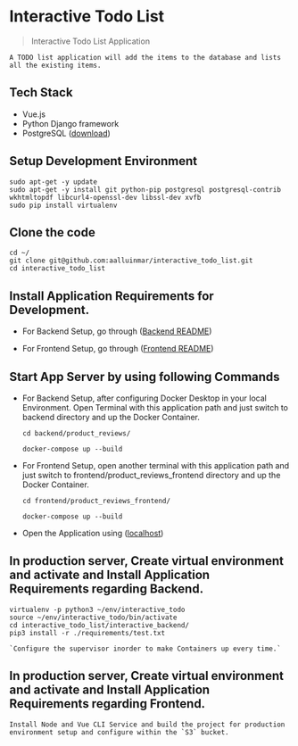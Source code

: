 # Interactive Todo List

> Interactive Todo List Application

    A TODO list application will add the items to the database and lists all the existing items.

## Tech Stack

- Vue.js
- Python Django framework
- PostgreSQL ([download](https://www.pgadmin.org/download/))


## Setup Development Environment

    sudo apt-get -y update
    sudo apt-get -y install git python-pip postgresql postgresql-contrib wkhtmltopdf libcurl4-openssl-dev libssl-dev xvfb
    sudo pip install virtualenv

## Clone the code

    cd ~/
    git clone git@github.com:aalluinmar/interactive_todo_list.git
    cd interactive_todo_list

## Install Application Requirements for Development.

- For Backend Setup, go through ([Backend README](https://github.com/aalluinmar/interactive_todo_list/blob/main/interactive_backend/README.md))

- For Frontend Setup, go through ([Frontend README](https://github.com/aalluinmar/interactive_todo_list/blob/main/interactive_frontend/README.md))


## Start App Server by using following Commands

- For Backend Setup, after configuring Docker Desktop in your local Environment. Open Terminal with this application path and just switch to backend directory and up the Docker Container.

    `cd backend/product_reviews/`

    `docker-compose up --build`

- For Frontend Setup, open another terminal with this application path and just switch to frontend/product_reviews_frontend directory and up the Docker Container.

    `cd frontend/product_reviews_frontend/`

    `docker-compose up --build`
    
- Open the Application using ([localhost](http://localhost:8080/))

## In production server, Create virtual environment and activate and Install Application Requirements regarding Backend.


    virtualenv -p python3 ~/env/interactive_todo
    source ~/env/interactive_todo/bin/activate
    cd interactive_todo_list/interactive_backend/
    pip3 install -r ./requirements/test.txt

    `Configure the supervisor inorder to make Containers up every time.`

## In production server, Create virtual environment and activate and Install Application Requirements regarding Frontend.

    Install Node and Vue CLI Service and build the project for production environment setup and configure within the `S3` bucket.
